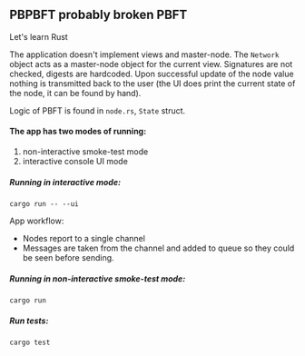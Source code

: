 ## PBPBFT probably broken PBFT

Let's learn Rust

The application doesn't implement views and master-node.
The `Network` object acts as a master-node object for the current view.
Signatures are not checked, digests are hardcoded.
Upon successful update of the node value nothing is transmitted back to the user (the UI does print the current state of the node, it can be found by hand).

Logic of PBFT is found in `node.rs`, `State` struct.

#### The app has two modes of running:
1. non-interactive smoke-test mode
1. interactive console UI mode

##### Running in interactive mode:
`cargo run -- --ui`

App workflow: 
- Nodes report to a single channel 
- Messages are taken from the channel and added to queue so they could be seen before sending.

##### Running in non-interactive smoke-test mode:
`cargo run`

##### Run tests:
`cargo test`

